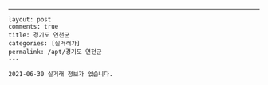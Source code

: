 ---
    layout: post
    comments: true
    title: 경기도 연천군
    categories: [실거래가]
    permalink: /apt/경기도 연천군
    ---

    2021-06-30 실거래 정보가 없습니다.

    